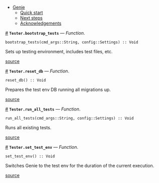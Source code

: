 

- [Genie](index.md#Genie-1)
    - [Quick start](index.md#Quick-start-1)
    - [Next steps](index.md#Next-steps-1)
    - [Acknowledgements](index.md#Acknowledgements-1)

<a id='Tester.bootstrap_tests' href='#Tester.bootstrap_tests'>#</a>
**`Tester.bootstrap_tests`** &mdash; *Function*.



```
bootstrap_tests(cmd_args::String, config::Settings) :: Void
```

Sets up testing environment, includes test files, etc.


<a target='_blank' href='https://github.com/essenciary/Genie.jl/tree/bbc5671fb81149c8da565a16ed27d1cf7fd2ccfc/src/Tester.jl#L6-L10' class='documenter-source'>source</a><br>

<a id='Tester.reset_db' href='#Tester.reset_db'>#</a>
**`Tester.reset_db`** &mdash; *Function*.



```
reset_db() :: Void
```

Prepares the test env DB running all migrations up.


<a target='_blank' href='https://github.com/essenciary/Genie.jl/tree/bbc5671fb81149c8da565a16ed27d1cf7fd2ccfc/src/Tester.jl#L26-L30' class='documenter-source'>source</a><br>

<a id='Tester.run_all_tests' href='#Tester.run_all_tests'>#</a>
**`Tester.run_all_tests`** &mdash; *Function*.



```
run_all_tests(cmd_args::String, config::Settings) :: Void
```

Runs all existing tests.


<a target='_blank' href='https://github.com/essenciary/Genie.jl/tree/bbc5671fb81149c8da565a16ed27d1cf7fd2ccfc/src/Tester.jl#L39-L43' class='documenter-source'>source</a><br>

<a id='Tester.set_test_env' href='#Tester.set_test_env'>#</a>
**`Tester.set_test_env`** &mdash; *Function*.



```
set_test_env() :: Void
```

Switches Genie to the test env for the duration of the current execution. 


<a target='_blank' href='https://github.com/essenciary/Genie.jl/tree/bbc5671fb81149c8da565a16ed27d1cf7fd2ccfc/src/Tester.jl#L51-L55' class='documenter-source'>source</a><br>

